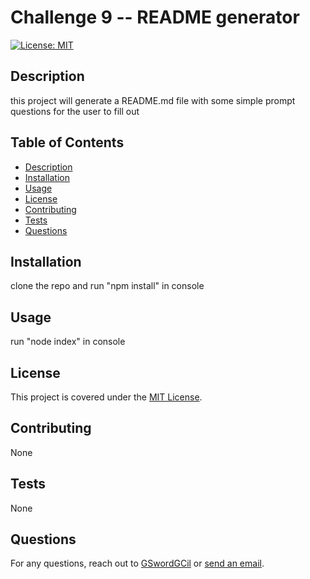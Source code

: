 # Challenge 9 -- README generator
[![License: MIT](https://img.shields.io/badge/License-MIT-yellow.svg)](https://opensource.org/licenses/MIT)

## Description

this project will generate a README.md file with some simple prompt questions for the user to fill out

## Table of Contents

- [Description](#description)
- [Installation](#installation)
- [Usage](#usage)
- [License](#license)
- [Contributing](#contributing)
- [Tests](#tests)
- [Questions](#questions)

## Installation

clone the repo and run "npm install" in console

## Usage

run "node index" in console

## License

This project is covered under the [MIT License](https://opensource.org/licenses/MIT).

## Contributing

None

## Tests

None

## Questions

For any questions, reach out to [GSwordGCil](https://github.com/GSwordGCil) or [send an email](mailto:ac983042820@gmail.com).
